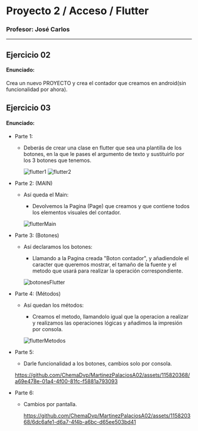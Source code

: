 # Proyecto 2 / Acceso / Flutter

### Profesor: José Carlos
---

## Ejercicio 02
#### Enunciado:
Crea un nuevo PROYECTO y crea el contador que creamos en android(sin funcionalidad por ahora).


## Ejercicio 03
#### Enunciado:
- Parte 1:
    - Deberás de crear una clase en flutter que sea una plantilla de los botones, en la que le pases el argumento de texto y sustituirlo por los 3 botones que tenemos.
      
      ![flutter1](https://github.com/ChemaDvp/MartinezPalaciosA02/assets/115820368/71b7a621-fdcc-4c94-835e-581d1a224607)
      ![flutter2](https://github.com/ChemaDvp/MartinezPalaciosA02/assets/115820368/3fe31b36-a4d8-4b5f-8247-fcf3c717ad41)

- Parte 2: (MAIN)
    - Así queda el Main:
      - Devolvemos la Pagina (Page) que creamos y que contiene todos los elementos visuales del contador.
        
      ![flutterMain](https://github.com/ChemaDvp/MartinezPalaciosA02/assets/115820368/78444128-3e19-4dbb-90ae-1b7a1f695999)

 
- Parte 3: (Botones)
    - Así declaramos los botones:
      - Llamando a la Pagina creada "Boton contador", y añadiendole el caracter que queremos mostrar, el tamaño de la fuente y el metodo que usará para realizar la operación correspondiente.
        
      ![botonesFlutter](https://github.com/ChemaDvp/MartinezPalaciosA02/assets/115820368/4e7b4a1e-f0e6-4b99-99cc-ea97a26238c4)


 - Parte 4: (Métodos)
    - Así quedan los métodos:
      - Creamos el metodo, llamandolo igual que la operacion a realizar y realizamos las operaciones lógicas y añadimos la impresión por consola.
        
      ![flutterMetodos](https://github.com/ChemaDvp/MartinezPalaciosA02/assets/115820368/941d3f1b-10a3-4c0c-a15c-2b97f9b7ec5e)


  - Parte 5:
    - Darle funcionalidad a los botones, cambios solo por consola.

    https://github.com/ChemaDvp/MartinezPalaciosA02/assets/115820368/a69e478e-01a4-4f00-81fc-f5881a793093


  - Parte 6:
    - Cambios por pantalla.
      
      https://github.com/ChemaDvp/MartinezPalaciosA02/assets/115820368/6dc6afe1-d6a7-4f4b-a6bc-d65ee503bd41



